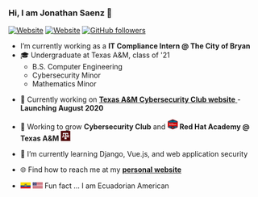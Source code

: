 ### Hi, I am Jonathan Saenz 👋

[![Website](https://img.shields.io/website?down_message=in%20maintenance&label=website&up_message=jonathanfsaenz.com&url=https%3A%2F%2Fjonathanfsaenz.com)](https://jonathanfsaenz.com)
[![Website](https://img.shields.io/website?color=blue&label=LinkedIn&logo=linkedin&up_message=jsaenz1&url=https%3A%2F%2Fwww.linkedin.com)](https://www.linkedin.com/in/jsaenz1/)
[![GitHub followers](https://img.shields.io/github/followers/saenzjonathan11?style=social)](https://github.com/saenzjonathan11?tab=followers)

-  I’m currently working as a **IT Compliance Intern @ The City of Bryan**
- 🎓 Undergraduate at Texas A&M, class of '21
	- B.S. Computer Engineering
	- Cybersecurity Minor
	- Mathematics Minor

* 💼 Currently working on <a href="http://cybr.club"> **Texas A&M Cybersecurity Club website** </a> - **Launching August 2020**

* 💯 Working to grow **Cybersecurity Club** </a> and 
  <img src="https://raw.githubusercontent.com/saenzjonathan11/saenzjonathan11/master/img/redhat-academy-logo.png" height="20" width="20"> **Red Hat Academy @ Texas A&M** <img src="https://raw.githubusercontent.com/saenzjonathan11/saenzjonathan11/master/img/tamu-logo.svg" height="20" width="20">
* 🌱 I’m currently learning Django, Vue.js, and web application security
* 🌐 Find how to reach me at my <a href="https://jonathanfsaenz.com">**personal website**</a>
* <img src="https://raw.githubusercontent.com/saenzjonathan11/saenzjonathan11/master/img/ecu.svg" width="20" height="12" > <img src="https://raw.githubusercontent.com/saenzjonathan11/saenzjonathan11/master/img/usa.svg" width="20" height="12"> Fun fact ... I am Ecuadorian American 